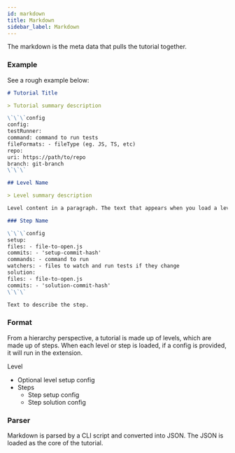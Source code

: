```yaml
---
id: markdown
title: Markdown
sidebar_label: Markdown
---
```


The markdown is the meta data that pulls the tutorial together.

### Example

See a rough example below:

```md
# Tutorial Title

> Tutorial summary description

\`\`\`config
config:
testRunner:
command: command to run tests
fileFormats: - fileType (eg. JS, TS, etc)
repo:
uri: https://path/to/repo
branch: git-branch
\`\`\`

## Level Name

> Level summary description

Level content in a paragraph. The text that appears when you load a level.

### Step Name

\`\`\`config
setup:
files: - file-to-open.js
commits: - 'setup-commit-hash'
commands: - command to run
watchers: - files to watch and run tests if they change
solution:
files: - file-to-open.js
commits: - 'solution-commit-hash'
\`\`\`

Text to describe the step.
```

### Format

From a hierarchy perspective, a tutorial is made up of levels, which are made up of steps. When each level or step is loaded, if a config is provided, it will run in the extension.

Level

- Optional level setup config
- Steps
  - Step setup config
  - Step solution config

### Parser

Markdown is parsed by a CLI script and converted into JSON. The JSON is loaded as the core of the tutorial.
